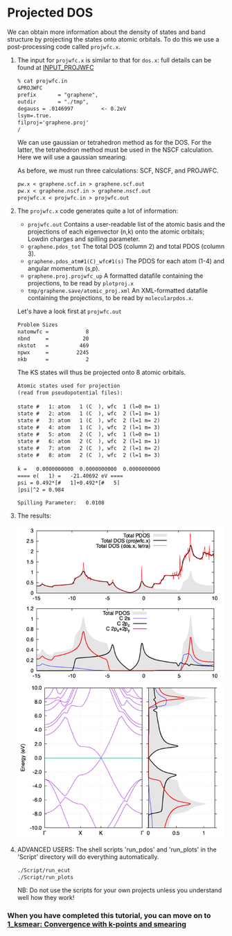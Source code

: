 # Projected DOS
We can obtain more information about the density of states and band structure by projecting the states onto atomic orbitals. To do this we use a post-processing code called `projwfc.x`.

  1. The input for `projwfc.x` is similar to that for `dos.x`: full details can be found at [INPUT_PROJWFC](https://www.quantum-espresso.org/Doc/INPUT_PROJWFC.html)    
     ```
     % cat projwfc.in
     &PROJWFC
     prefix       = "graphene",
     outdir       = "./tmp",
     degauss = .0146997			<- 0.2eV
     lsym=.true.
     filproj='graphene.proj'
     /
     ```
     We can use gaussian or tetrahedron method as for the DOS. For the latter, the tetrahedron method must be used in the NSCF calculation. Here we will use a gaussian smearing.
     
     As before, we must run three calculations: SCF, NSCF, and PROJWFC.
     ```
     pw.x < graphene.scf.in > graphene.scf.out
     pw.x < graphene.nscf.in > graphene.nscf.out
     projwfc.x < projwfc.in > projwfc.out
     ```

 2.  The `projwfc.x` code generates quite a lot of information:
     - `projwfc.out`	Contains a user-readable list of the atomic basis and the projections of each eigenvector (n,k) onto the atomic orbitals; Lowdin charges and spilling parameter.
     - `graphene.pdos_tot` The total DOS (column 2) and total PDOS (column 3).
     - `graphene.pdos_atm#1(C)_wfc#1(s)` The PDOS for each atom (1-4) and angular momentum (s,p). 
     - `graphene.proj.projwfc_up`  A formatted datafile containing the projections, to be read by `plotproj.x`
     - `tmp/graphene.save/atomic_proj.xml` An XML-formatted datafile containing the projections, to be read by `molecularpdos.x`. 

     Let's have a look first at `projwfc.out`

     ```
     Problem Sizes 
     natomwfc =            8
     nbnd     =           20
     nkstot   =          469
     npwx     =         2245
     nkb      =            2
     ```
     The KS states will thus be projected onto 8 atomic orbitals.

     ```
     Atomic states used for projection
     (read from pseudopotential files):

     state #   1: atom   1 (C  ), wfc  1 (l=0 m= 1)
     state #   2: atom   1 (C  ), wfc  2 (l=1 m= 1)
     state #   3: atom   1 (C  ), wfc  2 (l=1 m= 2)
     state #   4: atom   1 (C  ), wfc  2 (l=1 m= 3)
     state #   5: atom   2 (C  ), wfc  1 (l=0 m= 1)
     state #   6: atom   2 (C  ), wfc  2 (l=1 m= 1)
     state #   7: atom   2 (C  ), wfc  2 (l=1 m= 2)
     state #   8: atom   2 (C  ), wfc  2 (l=1 m= 3)

     k =   0.0000000000  0.0000000000  0.0000000000
     ==== e(   1) =   -21.40692 eV ==== 
     psi = 0.492*[#   1]+0.492*[#   5]
     |psi|^2 = 0.984
     ```


     ```
     Spilling Parameter:   0.0108
     ```

 4.  The results:

     ![PDOS](Ref/PDOS.png?raw=true "PDOS")
     ![PDOS and bands](Ref/graphene_bands_DOS.png?raw=true "PDOS and bands")

  6. ADVANCED USERS: The shell scripts 'run_pdos' and 'run_plots' in the 'Script' directory will do everything automatically.
      ```
      ./Script/run_ecut
      ./Script/run_plots
      ```
      NB: Do not use the scripts for your own projects unless you understand well how they work!
      
### When you have completed this tutorial, you can move on to [1_ksmear: Convergence with k-points and smearing](../1_ksmear)
